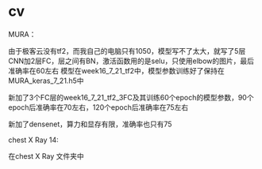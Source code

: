 # cv
MURA：

  由于极客云没有tf2，而我自己的电脑只有1050，模型写不了太大，就写了5层CNN加2层FC，层之间有BN，激活函数用的是selu，只使用elbow的图片，最后准确率在60左右
  模型在week16_7_21_tf2中，模型参数训练好了保持在MURA_keras_7_21.h5中

  新加了3个FC层的week16_7_21_tf2_3FC及其训练60个epoch的模型参数，90个epoch后准确率在70左右，120个epoch后准确率在75左右

  新加了densenet，算力和显存有限，准确率也只有75



chest X Ray 14:

  在chest X Ray 文件夹中
  
